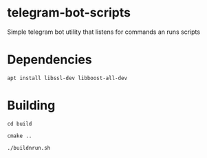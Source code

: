# telegram-bot-scripts
Simple telegram bot utility that listens for commands an runs scripts
# Dependencies
```
apt install libssl-dev libboost-all-dev
```
# Building

```
cd build
```
```
cmake ..
```
```
./buildnrun.sh
```
